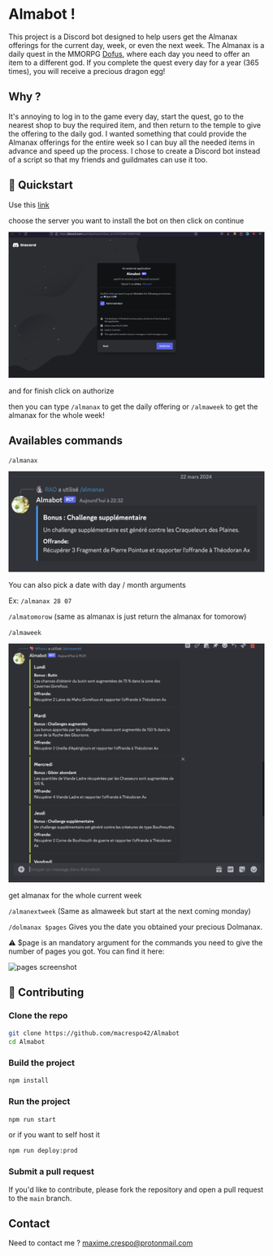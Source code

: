 # Almabot !

This project is a Discord bot designed to help users get the Almanax offerings for the current day, week, or even the next week.
The Almanax is a daily quest in the MMORPG [Dofus](https://www.dofus.com/en), where each day you need to offer an item to a different god.
If you complete the quest every day for a year (365 times), you will receive a precious dragon egg!

## Why ?

It's annoying to log in to the game every day, start the quest, go to the nearest shop to buy the required item,
and then return to the temple to give the offering to the daily god. I wanted something that could provide
the Almanax offerings for the entire week so I can buy all the needed items in advance and speed up the process.
I chose to create a Discord bot instead of a script so that my friends and guildmates can use it too.

## 🚀 Quickstart

Use this [link](https://discord.com/oauth2/authorize?client_id=1212122961109057538)

choose the server you want to install the bot on then click on continue

![install screenshot](screenshots/install.png)

and for finish click on authorize

then you can type `/almanax` to get the daily offering or `/almaweek` to get the almanax for the whole week!

## Availables commands

``/almanax``

![almanax screenshot](screenshots/almanax_basic.png)

You can also pick a date with day / month arguments

Ex: ``/almanax 28 07``


``/almatomorow`` (same as almanax is just return the almanax for tomorow)

``/almaweek``

![almaweek screenshot](screenshots/almaweek.png)

get almanax for the whole current week

``/almanextweek`` (Same as almaweek but start at the next coming monday)


``/dolmanax $pages`` Gives you the date you obtained your precious Dolmanax.

⚠️  $page is an mandatory argument for the commands you need to give the number of pages you got. You can find it here:

![pages screenshot](screenshots/dolmanax.png)


## 🤝 Contributing

### Clone the repo

```bash
git clone https://github.com/macrespo42/Almabot
cd Almabot
```

### Build the project

```bash
npm install
```

### Run the project

```bash
npm run start
```

or if you want to self host it

```bash
npm run deploy:prod
```

### Submit a pull request

If you'd like to contribute, please fork the repository and open a pull request to the `main` branch.

## Contact

Need to contact me ? maxime.crespo@protonmail.com

